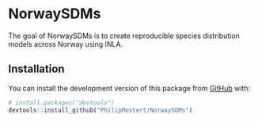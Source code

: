 
<!-- README.md is generated from README.Rmd. Please edit that file -->

# NorwaySDMs

<!-- badges: start -->
<!-- badges: end -->

The goal of NorwaySDMs is to create reproducible species distribution
models across Norway using INLA.

## Installation

You can install the development version of this package from
[GitHub](https://github.com/) with:

``` r
# install.packages("devtools")
devtools::install_github("PhilipMostert/NorwaySDMs")
```
